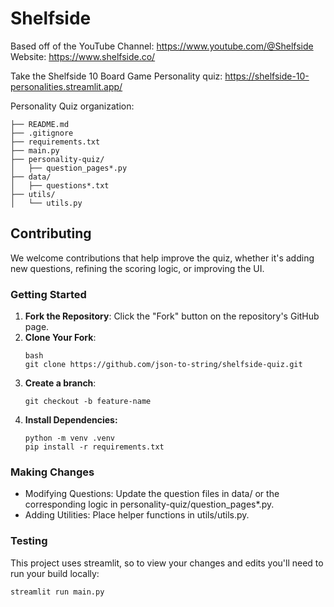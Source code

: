 # Shelfside 

Based off of the YouTube Channel: https://www.youtube.com/@Shelfside
Website: https://www.shelfside.co/

Take the Shelfside 10 Board Game Personality quiz: https://shelfside-10-personalities.streamlit.app/

Personality Quiz organization:
```
├── README.md
├── .gitignore
├── requirements.txt
├── main.py
├── personality-quiz/
│   ├── question_pages*.py
├── data/
│   ├── questions*.txt
├── utils/
│   └── utils.py
```
## Contributing

We welcome contributions that help improve the quiz, whether it's adding new questions, refining the scoring logic, or improving the UI. 

### Getting Started

1. **Fork the Repository**: Click the "Fork" button on the repository's GitHub page.
2. **Clone Your Fork**:  
   ```
   bash
   git clone https://github.com/json-to-string/shelfside-quiz.git
   ```
3. **Create a branch**:
   ```
   git checkout -b feature-name
   ```
4. **Install Dependencies:**
   ```
   python -m venv .venv
   pip install -r requirements.txt
   ```

### Making Changes
- Modifying Questions: Update the question files in data/ or the corresponding logic in personality-quiz/question_pages*.py.
- Adding Utilities: Place helper functions in utils/utils.py.

### Testing
This project uses streamlit, so to view your changes and edits you'll need to run your build locally:
```
streamlit run main.py
```
